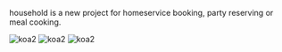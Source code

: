 household is a new project for homeservice booking, party reserving or meal cooking.

<img src="https://img.shields.io/badge/household-1%25-blue.svg" alt="koa2">
<img src="https://img.shields.io/badge/vue-2.x-green.svg" alt="koa2">
<img src="https://img.shields.io/badge/koa-2.x-darkblue.svg" alt="koa2">
